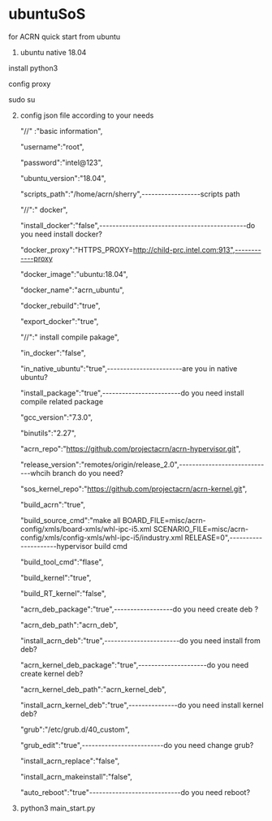 # ubuntuSoS
for ACRN quick start from ubuntu
1. ubuntu native 18.04

install python3

config proxy

sudo su

2. config json file according to your needs

	"//" :"basic information",
        
	"username":"root",
        
	"password":"intel@123",
        
	"ubuntu_version":"18.04",
        
	"scripts_path":"/home/acrn/sherry",------------------scripts path
        
	"//":" docker",
        
	"install_docker":"false",---------------------------------------------do you need install docker?
        
	"docker_proxy":"HTTPS_PROXY=http://child-prc.intel.com:913",------------proxy
        
	"docker_image":"ubuntu:18.04",
        
	"docker_name":"acrn_ubuntu",
        
	"docker_rebuild":"true",
        
	"export_docker":"true",
        
	"//":" install compile pakage",
        
	"in_docker":"false",
        
	"in_native_ubuntu":"true",-----------------------are you in native ubuntu?
        
	"install_package":"true",------------------------do you need install compile related package
        
	"gcc_version":"7.3.0",
        
	"binutils":"2.27",
        
	"acrn_repo":"https://github.com/projectacrn/acrn-hypervisor.git",
        
	"release_version":"remotes/origin/release_2.0",-----------------------------whcih branch do you need?
        
	"sos_kernel_repo":"https://github.com/projectacrn/acrn-kernel.git",
        
	"build_acrn":"true",
        
	"build_source_cmd":"make all BOARD_FILE=misc/acrn-config/xmls/board-xmls/whl-ipc-i5.xml SCENARIO_FILE=misc/acrn-config/xmls/config-xmls/whl-ipc-i5/industry.xml RELEASE=0",---------------------hypervisor build cmd
        
	"build_tool_cmd":"flase",
        
	"build_kernel":"true",
        
	"build_RT_kernel":"false",
        
	"acrn_deb_package":"true",------------------do you need create deb ?
        
	"acrn_deb_path":"acrn_deb",
        
	"install_acrn_deb":"true",-----------------------do you need install from deb?
        
	"acrn_kernel_deb_package":"true",---------------------do you need create kernel deb?
        
	"acrn_kernel_deb_path":"acrn_kernel_deb",
        
	"install_acrn_kernel_deb":"true",---------------do you need install kernel deb?
        
	"grub":"/etc/grub.d/40_custom",
        
	"grub_edit":"true",-------------------------do you need change grub?
        
	"install_acrn_replace":"false",
        
	"install_acrn_makeinstall":"false",
        
	"auto_reboot":"true"----------------------------do you need reboot?
	
3. python3 main_start.py
        
